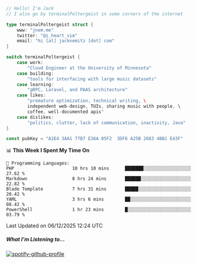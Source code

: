 ```go
// Hello! I'm Jack
// I also go by terminalPoltergeist in some corners of the internet

type terminalPoltergeist struct {
    www: "jnem.me"
    twitter: "@i_heart_vim"
    email: "hi [at] jacknemitz [dot] com"
}

switch terminalPoltergeist {
    case work:
        "Cloud Engineer at the University of Minnesota"
    case building:
        "tools for interfacing with large music datasets"
    case learning:
        "gRPC, Laravel, and PAAS architecture"
    case likes:
        "premature optimization, technical writing, \
        independent web-design, TUIs, sharing music with people, \
        coffee, well-documented apis"
    case dislikes:
        "politics, clutter, lack of communication, inactivity, Java"
}

const pubKey = "A2E4 3AA1 77B7 E36A 05F2  3DF6 A25B 2683 4BB1 E43F"
```

<!--START_SECTION:waka-->
📊 **This Week I Spent My Time On** 

```text
💬 Programming Languages: 
PHP                      10 hrs 10 mins      ███████░░░░░░░░░░░░░░░░░░   27.62 % 
Markdown                 8 hrs 24 mins       ██████░░░░░░░░░░░░░░░░░░░   22.82 % 
Blade Template           7 hrs 31 mins       █████░░░░░░░░░░░░░░░░░░░░   20.42 % 
YAML                     3 hrs 6 mins        ██░░░░░░░░░░░░░░░░░░░░░░░   08.42 % 
PowerShell               1 hr 23 mins        █░░░░░░░░░░░░░░░░░░░░░░░░   03.79 % 
```


 Last Updated on 06/12/2025 12:24 UTC
<!--END_SECTION:waka-->

##### What I'm Listening to...

[![spotify-github-profile](https://jnem.me/listening-item?maxAge=2592000)](https://jnem.me/listening)
